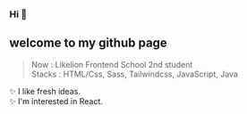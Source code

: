 ### Hi 👋

## welcome to my github page

> Now : Likelion Frontend School 2nd student<br>
> Stacks : HTML/Css, Sass, Tailwindcss, JavaScript, Java

✨ I like fresh ideas.<br>
✨ I'm interested in React.
<!--
**rapidmon/rapidmon** is a ✨ _special_ ✨ repository because its `README.md` (this file) appears on your GitHub profile.

Here are some ideas to get you started:

- 🔭 I’m currently working on ...
- 🌱 I’m currently learning ...
- 👯 I’m looking to collaborate on ...
- 🤔 I’m looking for help with ...
- 💬 Ask me about ...
- 📫 How to reach me: ...
- 😄 Pronouns: ...
- ⚡ Fun fact: ...
-->
